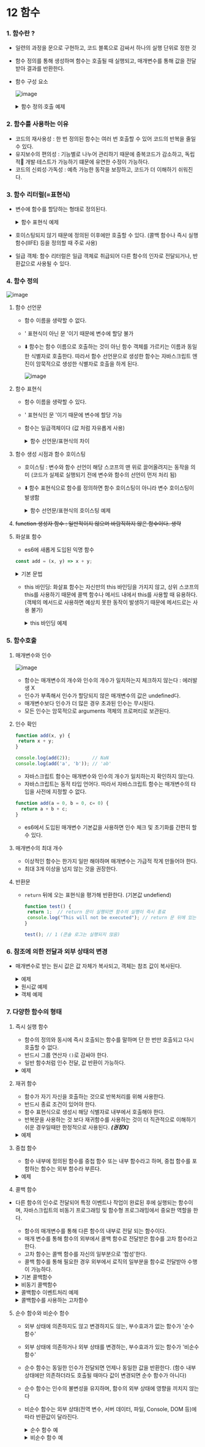 12 함수
======
### 1. 함수란 ?
- 일련의 과정을 문으로 구현하고, 코드 블록으로 감싸서 하나의 실행 단위로 정한 것 
- 함수 정의를 통해 생성하며 함수는 호출될 때 실행되고, 매개변수를 통해 값을 전달받아 결과를 반환한다.
- 함수 구성 요소
 
  ![image](https://github.com/hyeonseok98/js-deep-dive-study/assets/144431560/9b231705-9a18-448b-8860-d6713b08a40d)

  <details>
  <summary> 함수 정의∙호출 예제</summary>
  <div markdown="1">
    
  ````jsx
  // 함수 선언문을 통한 함수 정의 
  function add(x, y) {
    return x + y;
  }

  // 함수 호출
  var result = add(2, 5);

  console.log(result); // 7
  ````
  </div>
  </details>

### 2. 함수를 사용하는 이유
- 코드의 재사용성 : 한 번 정의된 함수는 여러 번 호출할 수 있어 코드의 반복을 줄일 수 있다.
- 유지보수의 편의성 : 기능별로 나누어 관리하기 때문에 중복코드가 감소하고, 독립적 개발∙테스트가 가능하기 떄문에 유연한 수정이 가능하다.
- 코드의 신뢰성∙가독성 : 예측 가능한 동작을 보장하고, 코드가 더 이해하기 쉬워진다. 

### 3. 함수 리터럴(=표현식)
- 변수에 함수를 할당하는 형태로 정의된다.
  <details>
  <summary> 함수 표현식 예제</summary>
  <div markdown="1">
    
  ````jsx
  var add = function (x, y) {
    return x + y;
  };

  console.log(add(2, 5)); 
  ````
  </div>
  </details>
- 호이스팅되지 않기 때문에 정의된 이후에만 호출할 수 있다. (콜백 함수나 즉시 실행 함수(IIFE) 등을 정의할 때 주로 사용)  
- 일급 객체: 함수 리터럴은 일급 객체로 취급되어 다른 함수의 인자로 전달되거나, 반환값으로 사용될 수 있다.

### 4. 함수 정의
![image](https://github.com/hyeonseok98/js-deep-dive-study/assets/144431560/c0589526-0e5f-4189-a9fa-9b8cc07989d4)

 1) 함수 선언문
    - 함수 이름을 생략할 수 없다.
    - ' 표현식이 아닌 문 '이기 때문에 변수에 할당 불가  
    - ⬇️ 함수는 함수 이름으로 호출하는 것이 아닌 함수 객체를 가르키는 이름과 동일한 식별자로 호출한다. 따라서 함수 선언문으로 생성한 함수는 자바스크립트 엔진이 암묵적으로 생성한 식별자로 호출을 하게 된다.
   
         ![image](https://github.com/hyeonseok98/js-deep-dive-study/assets/144431560/dcdf993a-65d6-4fa9-a234-7334ab2c6dcf)

 2) 함수 표현식
    - 함수 이름을 생략할 수 있다.
    - ' 표현식인 문 '이기 때문에 변수에 할당 가능
    - 함수는 일급객체이다 (값 처럼 자유롭게 사용)
   
      <details>
      <summary> 함수 선언문/표현식의 차이</summary>
      <div markdown="1">
   
      ````js
      //함수 선언문
      greet(); // "Hello, world!" 출력

      function greet() {
        console.log("Hello, world!");
      }
      // 함수 선언문은 호이스팅이 되기 때문에 코드 내 어디서든 호출할 수 있다.


      //함수 표현식
      greet(); // 오류: greet is not a function

      const greet = function() {
        console.log("Hello, world!");
      };
      greet(); // "Hello, world!" 출력
      //정의된 이후에만 호출가능

      ✔️ 호이스팅, 구문차이 
      ````
      </div>
      </details>

 3) 함수 생성 시점과 함수 호이스팅
    - 호이스팅 : 변수와 함수 선언이 해당 스코프의 맨 위로 끌어올려지는 동작을 의미 (코드가 실제로 실행되기 전에 변수와 함수의 선언이 먼저 처리 됨)
    - ⬇️ 함수 표현식으로 함수를 정의하면 함수 호이스팅이 아니라 변수 호이스팅이 발생함

      <details>
      <summary> 함수 선언문/표현식의 호이스팅 예제</summary>
      <div markdown="1">
      
      ````jsx
      // 함수 참조
      console.dir(add); // ƒ add(x, y)
      console.dir(sub); // undefined

      // 함수 호출
      console.log(add(2, 5)); // 7
      console.log(sub(2, 5)); // TypeError: sub is not a function

      // 함수 선언문
      function add(x, y) { // add 함수가 호이스팅 됨.
       return x + y;
      }

      // 함수 표현식
      var sub = function (x, y) { // var sub 까지만 호이스팅 됨.
       return x - y;
      };
      ````
      </div>
      </details>
    
 4) ~~function 생성자 함수 : 일반적이지 않으며 바람직하지 않은 함수이다. 생략~~

 5) 화살표 함수
    - es6에 새롭게 도입된 익명 함수
    ````js
    const add = (x, y) => x + y;
    ````

    <details>
      <summary> 기본 문법</summary>
      <div markdown="1">
      
      ````jsx
      // 매개변수가 하나일 때
      (param) => {
        // 함수 본문
      };

      // 매개변수가 여러 개일 때
      (param1, param2) => {
        // 함수 본문
      };

      // 매개변수가 없을 때
      () => {
        // 함수 본문
      };

      // 본문이 단일 표현식일 때 (암시적 반환)
      (param1, param2) => param1 + param2;


      // 기본 문법과 비교
      // 기존 함수 표현식
      const add = function(a, b) {
        return a + b;
      };

      // 화살표 함수
      const add = (a, b) => a + b;
      ````
      </div>
      </details>

    - this 바인딩: 화살표 함수는 자신만의 this 바인딩을 가지지 않고, 상위 스코프의 this를 사용하기 때문에 콜백 함수나 메서드 내에서 this를 사용할 때 유용하다. (객체의 메서드로 사용하면 예상치 못한 동작이 발생하기 때문에 메서드로는 사용 불가)

      <details>
      <summary> this 바인딩 예제</summary>
      <div markdown="1">
      
      ````jsx
      function Person() {
      this.age = 0;

      setInterval(() => {
        this.age++; // 여기서 'this'는 Person 인스턴스를 가리킵니다.
        console.log(this.age);
        }, 1000);
      }
      const p = new Person();

      // 메서드로 사용 불가 예
      const obj = {
      value: 42,
      method: () => {
        console.log(this.value); // undefined, 화살표 함수는 `this`를 가지지 않음
        }
      };
      obj.method();
      ````
      </div>
      </details>     

### 5. 함수호출
  1) 매개변수와 인수

      ![image](https://github.com/hyeonseok98/js-deep-dive-study/assets/144431560/e5dd4c93-24f7-4fb7-ab84-7082ce590c1d)

     - 함수는 매개변수의 개수와 인수의 개수가 일치하는지 체크하지 않는다 : 에러발생 X
     - 인수가 부족해서 인수가 할당되지 않은 매개변수의 값은 undefined다.
     - 매개변수보다 인수가 더 많은 경우 초과된 인수는 무시된다.
     - 모든 인수는 암묵적으로 arguments 객체의 프로퍼티로 보관된다.
  
  2) 인수 확인
     ````js
     function add(x, y) {
      return x + y;
     }

     console.log(add(2));        // NaN
     console.log(add('a', 'b')); // 'ab'
     ````   
    
      - 자바스크립트 함수는 매개변수와 인수의 개수가 일치하는지 확인하지 않는다.
      - 자바스크립트는 동적 타입 언어다. 따라서 자바스크립트 함수는 매개변수의 타입을 사전에 지정할 수 없다.


      ````js
      function add(a = 0, b = 0, c= 0) {
        return a + b + c;
      }
      ````

      - es6에서 도입된 매개변수 기본값을 사용하면 인수 체크 및 초기화를 간편히 할 수 있다.

  3) 매개변수의 최대 개수
     - 이상적인 함수는 한가지 일만 해야하며 매개변수는 가급적 작게 만들어야 한다.
     - 최대 3개 이상을 넘지 않는 것을 권장한다.
  
  4) 반환문
     - `return` 뒤에 오는 표현식을 평가해 반환한다. (기본값 undefiend)
       ````js
       function test() {
        return 1;  // return 문이 실행되면 함수의 실행이 즉시 종료
        console.log("This will not be executed"); // return 문 뒤에 있는 코드는 실행X
       }

       test(); // 1 (콘솔 로그는 실행되지 않음)
       ````
  
### 6. 참조에 의한 전달과 외부 상태의 변경
  - 매개변수로 받는 원시 값은 값 자체가 복사되고, 객체는 참조 값이 복사된다.
    <details>
      <summary> 예제</summary>
      <div markdown="1">
      
      ````jsx
    // 매개변수 primitive는 원시 값을 전달받고, 매개변수 obj는 객체를 전달받는다.
    function changeVal(primitive, obj) {
      primitive += 100;
      obj.name = 'Kim';
    }

    // 외부 상태
    var num = 100;
    var person = { name: 'Lee' };

    console.log(num); // 100
    console.log(person); // {name: "Lee"}

    // 원시 값은 값 자체가 복사되어 전달되고 객체는 참조 값이 복사되어 전달된다.
    changeVal(num, person);

    // 원시 값은 원본이 훼손되지 않는다.
    console.log(num); // 100

    // 객체는 원본이 훼손된다.
    console.log(person); // {name: "Kim"}
      ````
      </div>
      </details>

      <details>
      <summary> 원시값 예제</summary>
      <div markdown="1">
      
      ````jsx
      function changeValue(a) {
        a = 10;
        console.log("Inside function:", a); // 10
      }

      let num = 5;
      changeValue(num);
      console.log("Outside function:", num); // 5

      // num 변수는 값 5를 가지고 있다.
      // changeValue 함수에 num을 전달하면 a 매개변수에 5가 복사된다
      // 함수 내부에서 a를 10으로 변경해도 원본 변수 num은 영향을 받지 않는다.
      ````
      </div>
      </details>

      <details>
      <summary> 객체 예제</summary>
      <div markdown="1">
      
      ````jsx
      function changeObject(obj) {
        obj.value = 10;
        console.log("Inside function:", obj); // { value: 10 }
      }

      let myObj = { value: 5 };
      changeObject(myObj);
      console.log("Outside function:", myObj); // { value: 10 }

      // myObj 변수는 객체 { value: 5 }를 가르킴
      // changeObject 함수에 myObj를 전달하면 obj 매개변수에 객체의 참조 값이 복사됨
      // 함수 내부에서 obj.value를 10으로 변경하면 원본 객체 myObj도 영향을 받는다.
      ````
      </div>
      </details>

### 7. 다양한 함수의 형태
  1) 즉시 실행 함수
      - 함수의 정의와 동시에 즉시 호출되는 함수를 말하며 단 한 번만 호출되고 다시 호출할 수 없다.
      - 반드시 그룹 연산자 `()`로 감싸야 한다.
      - 일반 함수처럼 인수 전달, 값 반환이 가능하다.

      <details>
      <summary> 예제</summary>
      <div markdown="1">
        
      ````js
       // 익명 즉시 실행 함수 : 일반적으로 사용되는 방식
       (function () {
        var a = 3;
        var b = 5;
        return a * b;
       }());
      ````
     </div>
     </details>
     
  2) 재귀 함수
      - 함수가 자기 자신을 호출하는 것으로 반복처리를 위해 사용한다.
      - 반드시 종료 조건이 있어야 한다.
      - 함수 표현식으로 생성시 해당 식별자로 내부에서 호출해야 한다.
      - 반복문을 사용하는 것 보다 재귀함수를 사용하는 것이 더 직관적으로 이해하기 쉬운 경우일때만 한정적으로 사용된다. ***(권장X)***
    
     <details>
      <summary> 예제</summary>
      <div markdown="1">
    
        ````js
        // 팩토리얼(계승)은 1부터 자신까지의 모든 양의 정수의 곱이다.
        // n! = 1 * 2 * ... * (n-1) * n
        function factorial(n) {
          // 탈출 조건: n이 1 이하일 때 재귀 호출을 멈춘다.
          if (n <= 1) return 1;
          // 재귀 호출
          return n * factorial(n - 1);
        }
        console.log(factorial(0)); // 0! = 1
        console.log(factorial(1)); // 1! = 1
        console.log(factorial(2)); // 2! = 2 * 1 = 2
        console.log(factorial(3)); // 3! = 3 * 2 * 1 = 6
        console.log(factorial(4)); // 4! = 4 * 3 * 2 * 1 = 24
        console.log(factorial(5)); // 5! = 5 * 4 * 3 * 2 * 1 = 120

        // 함수 표현식
        var factorial = function foo(n) {
          // 탈출 조건: n이 1 이하일 때 재귀 호출을 멈춘다.
          if (n <= 1) return 1;
          // 함수를 가리키는 식별자로 자기 자신을 재귀 호출
          return n * factorial(n - 1);

          // 함수 이름으로 자기 자신을 재귀 호출할 수도 있다.
          // console.log(factorial === foo); // true
          // return n * foo(n - 1);
        };
        console.log(factorial(5)); // 5! = 5 * 4 * 3 * 2 * 1 = 120
        ````
      </div>
      </details>

  3) 중첩 함수
      - 함수 내부에 정의된 함수를 중첩 함수 또는 내부 함수라고 하며, 중첩 함수를 포함하는 함수는 외부 함수라 부른다.

     <details>
      <summary> 예제</summary>
      <div markdown="1">
    
        ````js
        function outer() {
          var x = 1;

        // 중첩 함수
        function inner() {
          var y = 2;
          // 외부 함수의 변수를 참조할 수 있다.
          console.log(x + y); // 3
          }
          inner();
        }
        outer();
        ````
        </div>
       </details>

  4) 콜백 함수
  - 다른 함수의 인수로 전달되어 특정 이벤트나 작업이 완료된 후에 실행되는 함수이며, 자바스크립트의 비동기 프로그래밍 및 함수형 프로그래밍에서 중요한 역할을 한다.
      - 함수의 매개변수를 통해 다른 함수의 내부로 전달 되는 함수이다.
      - 매개 변수를 통해 함수의 외부에서 콜백 함수로 전달받은 함수를 고차 함수라고 한다.
      - 고차 함수는 콜백 함수를 자신의 일부분으로 '합성'한다.
      - 콜백 함수를 통해 필요한 경우 외부에서 로직의 일부분을 함수로 전달받아 수행이 가능하다.
        
     <details>
     <summary> 기본 콜백함수</summary>
     <div markdown="1">
    
     ````js
     function greet(name, callback) {
      console.log("Hello, " + name);
      callback();
     }

     function sayGoodbye() {
      console.log("Goodbye!");
     }

     greet("Alice", sayGoodbye);
     // "Hello, Alice"
     // "Goodbye!"

     // sayGoodbye 함수는 greet 함수의 콜백 함수로 전달
     // greet 함수가 console.log("Hello, " + name)을 실행한 후 callback()을 호출하여 sayGoodbye 함수를 실행        
     ````
    </div>
    </details>


       <details>
       <summary> 비동기 콜백함수</summary>
       <div markdown="1">
    
       ````js
        function fetchData(callback) {
          setTimeout(() => {
            console.log("Data fetched");
            callback();
          }, 2000);
        }

        function processData() {
          console.log("Processing data");
        }

        fetchData(processData);
        // "Data fetched" (2초 후)
        // "Processing data"    
       ````
       </div>
       </details>

       <details>
        <summary> 콜백함수 이벤트처리 예제</summary>
        <div markdown="1">
    
       ````js
        // 콜백 함수를 사용한 이벤트 처리
        // myButton 버튼을 클릭하면 콜백 함수를 실행한다.
        document.getElementById('myButton').addEventListener('click', function () {
          console.log('button clicked!');
        });

        // 콜백 함수를 사용한 비동기 처리
        // 1초 후에 메시지를 출력한다.
        setTimeout(function () {
          console.log('1초 경과');
        }, 1000);
       ````
       </div>
       </details>

       <details>
        <summary> 콜백함수를 사용하는 고차함수</summary>
        <div markdown="1">
    
       ````js
        // 콜백 함수를 사용하는 고차 함수 map
        var res = [1, 2, 3].map(function (item) {
          return item * 2;
        });

        console.log(res); // [2, 4, 6]

        // 콜백 함수를 사용하는 고차 함수 filter
        res = [1, 2, 3].filter(function (item) {
          return item % 2;
        });

        console.log(res); // [1, 3]

        // 콜백 함수를 사용하는 고차 함수 reduce
        res = [1, 2, 3].reduce(function (acc, cur) {
          return acc + cur;
        }, 0);

        console.log(res); // 6
       ````
       </div>
       </details>



  5) 순수 함수와 비순수 함수
     - 외부 상태에 의존하지도 않고 변경하지도 않는, 부수효과가 없는 함수가 '순수 함수'
     - 외부 상태에 의존하거나 외부 상태를 변경하는, 부수효과가 있는 함수가 '비순수 함수'
     - 순수 함수는 동일한 인수가 전달되면 언제나 동일한 값을 반환한다. (함수 내부 상태에만 의존하더라도 호출될 때마다 값이 변경되면 순수 함수가 아니다)
     - 순수 함수는 인수의 불변성을 유지하며, 함수의 외부 상태에 영향을 끼치지 않는다
     - 비순수 함수는 외부 상태(전역 변수, 서버 데이터, 파일, Console, DOM 등)에 따라 반환값이 달라진다.

       <details>
        <summary> 순수 함수 예</summary>
        <div markdown="1">
    
        ````js
        var count = 0; // 현재 카운트를 나타내는 상태

        // 순수 함수 increase는 동일한 인수가 전달되면 언제나 동일한 값을 반환한다.
        function increase(n) {
          return ++n;
        }

        // 순수 함수가 반환한 결과값을 변수에 재할당해서 상태를 변경
        count = increase(count);
        console.log(count); // 1

        count = increase(count);
        console.log(count); // 2

        ````
        </div>
       </details>

       <details>
        <summary> 비순수 함수 예</summary>
        <div markdown="1">
    
        ````js
        var count = 0; // 현재 카운트를 나타내는 상태: increase 함수에 의해 변화한다.

        // 비순수 함수
        function increase() {
          return ++count; // 외부 상태에 의존하며 외부 상태를 변경한다.
        }

        // 비순수 함수는 외부 상태(count)를 변경하므로 상태 변화를 추적하기 어려워진다.
        increase();
        console.log(count); // 1

        increase();
        console.log(count); // 2

        ````
        </div>
       </details>






  
